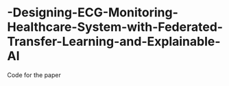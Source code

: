 # -Designing-ECG-Monitoring-Healthcare-System-with-Federated-Transfer-Learning-and-Explainable-AI
Code for the paper
